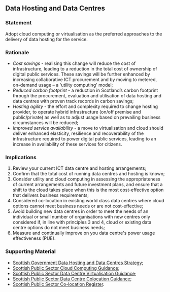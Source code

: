 ## Data Hosting and Data Centres

### Statement

Adopt cloud computing or virtualisation as the preferred approaches to the delivery of data hosting for the service.

### Rationale

* *Cost savings* - realising this change will reduce the cost of infrastructure, leading to a reduction in the total cost of ownership of digital public services. These savings will be further enhanced by increasing collaborative ICT procurement and by moving to metered, on-demand usage – a 'utility computing' model;
* *Reduced carbon footprint* - a reduction in Scotland’s carbon footprint through the procurement, evaluation and utilisation of data hosting and data centres with proven track records in carbon savings;
* *Hosting agility* - the effort and complexity required to change hosting provider, to operate hybrid infrastructure (on/off premise and public/private) as well as to adjust usage based on prevailing business circumstances will be reduced;
* *Improved service availability* - a move to virtualisation and cloud should deliver enhanced elasticity, resilience and recoverability of the infrastructure required to power digital public services, leading to an increase in availability of these services for citizens.

### Implications

1. Review your current ICT data centre and hosting arrangements;
2. Confirm that the total cost of running data centres and hosting is known;
3. Consider utility and cloud computing in assessing the appropriateness of current arrangements and future investment plans, and ensure that a shift to the cloud takes place when this is the most cost-effective option that delivers business requirements;
4. Considered co-location in existing world class data centres where cloud options cannot meet business needs or are not cost-effective;
5. Avoid building new data centres in order to meet the needs of an individual or small number of organisations with new centres only considered if, in line with principles 3 and 4, cloud or existing data centre options do not meet business needs;
6. Measure and continually improve on you data centre's power usage effectiveness (PUE).

### Supporting Material

- [Scottish Government Data Hosting and Data Centres Strategy](http://www.gov.scot/Topics/Economy/digital/digitalservices/datahostingdatacentres);
- [Scottish Public Sector Cloud Computing Guidance](http://www.gov.scot/Publications/2015/04/1707);
- [Scottish Public Sector Data Centre Virtualisation Guidance](http://www.gov.scot/Publications/2015/04/2741);
- [Scottish Public Sector Data Centre Colocation Guidance](http://www.gov.scot/Publications/2015/04/4179);
- [Scottish Public Sector Co-location Register](http://www.gov.scot/Topics/Economy/digital/digitalservices/datahostingdatacentres/pscoloregister).
